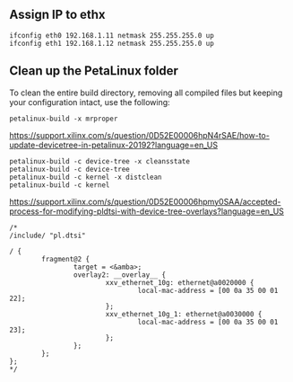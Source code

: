 
## Assign IP to ethx
```
ifconfig eth0 192.168.1.11 netmask 255.255.255.0 up
ifconfig eth1 192.168.1.12 netmask 255.255.255.0 up
```

## Clean up the PetaLinux folder
To clean the entire build directory, removing all compiled files but keeping your configuration intact, use the following:

```shell
petalinux-build -x mrproper
```

https://support.xilinx.com/s/question/0D52E00006hpN4rSAE/how-to-update-devicetree-in-petalinux-20192?language=en_US

    petalinux-build -c device-tree -x cleansstate
    petalinux-build -c device-tree
    petalinux-build -c kernel -x distclean
    petalinux-build -c kernel


https://support.xilinx.com/s/question/0D52E00006hpmy0SAA/accepted-process-for-modifying-pldtsi-with-device-tree-overlays?language=en_US

```
/*
/include/ "pl.dtsi"

/ {
        fragment@2 {
                target = <&amba>;
                overlay2: __overlay__ {
                        xxv_ethernet_10g: ethernet@a0020000 {
                                local-mac-address = [00 0a 35 00 01 22];
                        };
                        xxv_ethernet_10g_1: ethernet@a0030000 {
                                local-mac-address = [00 0a 35 00 01 23];
                        };
                };
        };
};
*/

```
